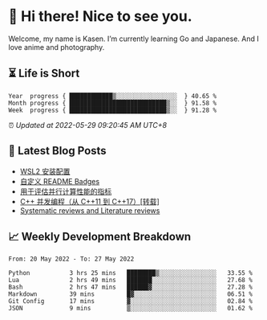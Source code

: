 <h1>👋 Hi there! Nice to see you.</h1>

Welcome, my name is Kasen. I’m currently learning Go and Japanese. And I love anime and photography.


## ⏳ Life is Short

<!-- Start of Time Progress Bar -->
``` text
Year  progress { ████████████▒░░░░░░░░░░░░░░░░░  } 40.65 %
Month progress { ███████████████████████████▒░░  } 91.58 %
Week  progress { ███████████████████████████▒░░  } 91.28 %
```

⏰ *Updated at 2022-05-29 09:20:45 AM UTC+8*

<!-- End of Time Progress Bar -->

## 📝 Latest Blog Posts

<!-- BLOG-POST-LIST:START -->
- [WSL2 安装配置](https://blog.imkasen.com/wsl2-config.html)
- [自定义 README Badges](https://blog.imkasen.com/custom-readme-badges.html)
- [用于评估并行计算性能的指标](https://blog.imkasen.com/parallel-performance-metrics.html)
- [C++ 并发编程（从 C++11 到 C++17）[转载]](https://blog.imkasen.com/cpp-concurrency.html)
- [Systematic reviews and Literature reviews](https://blog.imkasen.com/slr-lr.html)
<!-- BLOG-POST-LIST:END -->

## 📈 Weekly Development Breakdown

<!--START_SECTION:waka-->

```text
From: 20 May 2022 - To: 27 May 2022

Python           3 hrs 25 mins   ████████▒░░░░░░░░░░░░░░░░   33.55 %
Lua              2 hrs 49 mins   ███████░░░░░░░░░░░░░░░░░░   27.68 %
Bash             2 hrs 47 mins   ██████▓░░░░░░░░░░░░░░░░░░   27.28 %
Markdown         39 mins         █▓░░░░░░░░░░░░░░░░░░░░░░░   06.51 %
Git Config       17 mins         ▓░░░░░░░░░░░░░░░░░░░░░░░░   02.84 %
JSON             9 mins          ▒░░░░░░░░░░░░░░░░░░░░░░░░   01.62 %
```

<!--END_SECTION:waka-->
